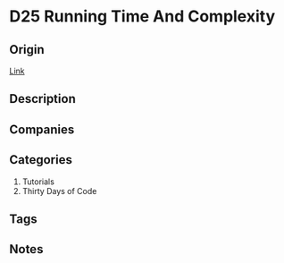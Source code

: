 # D25 Running Time And Complexity

## Origin

[Link](https://www.hackerrank.com/challenges/30-running-time-and-complexity)

## Description

## Companies

## Categories

1. Tutorials
1. Thirty Days of Code

## Tags

## Notes